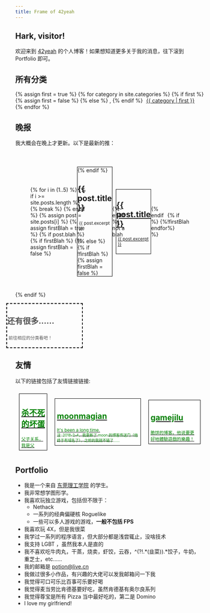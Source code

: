 ```yaml
---
title: Frame of 42yeah
---
```


## Hark, visitor!

欢迎来到 [42yeah](https://github.com/POTION4) 的个人博客！如果想知道更多关于我的消息，往下滚到 Portfolio 即可。

<div class="paperi floats stick">
  <h2>所有分类</h2>
  <div>
    {% assign first = true %}
    {% for category in site.categories %}
      {% if first %}
        {% assign first = false %}
      {% else %}
        <span class="gnome">,</span>
      {% endif %}
      <span style="padding-left: 5px; padding-right: 5px;">
        <a href="/category/{{ category | first }}">{{ category | first }}</a>
      </span>
    {% endfor %}
  </div>
</div>

## 晚报

我大概会在晚上才更新。以下是最新的推：

<div style="display: flex; justify-items: between; align-items: center; overflow-x: auto; padding: 2.5rem;">
  {% for i in (1..5) %}
    {% if i >= site.posts.length %}
      {% break %}
    {% endif %}
    {% assign post = site.posts[i] %}
    {% assign firstBlah = true %}
    {% if post.blah %}
      {% if firstBlah %}
        {% assign firstBlah = false %}
        <div style="padding: 0px px 0px 5px; margin-left: -1.5rem; border-color: black; border-style: solid; border-width: 1px; max-width: 200px;" class="card">
      {% endif %}
      <h2>{{ post.title }}</h2>
      <p style="padding: 0.25rem;">
        <small>{{ post.excerpt }}</small>
      </p>
    {% else %}
      {% if !firstBlah %}
        {% assign firstBlah = false %}
        </div>
      {% endif %}
      not a blah
      <a href="{{ post.url }}">
        <div style="padding: 0px px 0px 5px; margin-left: -1.5rem; border-color: black; border-style: solid; border-width: 1px; max-width: 200px;" class="card">
          <h2>{{ post.title }}</h2>
          <p style="padding: 0.25rem;">
            <small>{{ post.excerpt }}</small>
          </p>
        </div>
      </a>
    {% endif %}
  {% endfor %}

  {% if !firstBlah %}
    </div>
  {% endif %}
  <div style="padding: 0px px 0px 5px; margin-left: -1.5rem; border-color: black; border-style: dashed; border-width: 2px; max-width: 200px;" class="card">
    <h2 style="color: #555;">还有很多……</h2>
    <p style="padding: 0.25rem; color: #555;">
      <small>前往相应的分类看吧！</small>
    </p>
  </div>
</div>

## 友情

以下的链接包括了友情链接链接:

<div style="display: flex; justify-items: between; align-items: center; overflow-x: auto;">
  <a href="https://zzkdev.github.io">
    <div style="padding: 5px; margin: 10px; border-color: black; border-style: solid; border-width: 1px; color: green; background-color: white;">
      <h2>杀不死的坏蛋</h2>
      <small>父子关系，我是父</small>
    </div>
  </a>
  <a href="http://www.moonsekai.xyz">
    <div style="padding: 5px; margin: 10px; border-color: black; border-style: solid; border-width: 1px; color: green; background-color: white;">
      <h2>moonmagian</h2>
      <small>It's been a long time. <br /><sub>注: 2018-2-4，我更新了 moon 的博客传送门（他终于有域名了），之前的我就不链了……</sub></small>
    </div>
  </a>
  <a href="https://gamejilu.com">
    <div style="padding: 5px; margin: 10px; border-color: black; border-style: solid; border-width: 1px; color: green; background-color: white;">
      <h2>gamejilu</h2>
      <small>脆饼的博客。他说要更好地體驗遊戲的樂趣！</small>
    </div>
  </a>
</div>


## Portfolio

- 我是一个来自 [东莞理工学院](http://www.dgut.edu.cn/) 的学生。
- 我非常想学图形学。
- 我喜欢玩独立游戏，包括但不限于：
	- Nethack
	- 一系列的经典偏硬核 Roguelike
	- 一些可以多人游戏的游戏，**一般不包括 FPS**
- 我喜欢玩 4X，但是我很菜
- 我学过一系列的程序语言，但大部分都是浅尝辄止，没啥技术
- 我支持 LGBT ，虽然我本人是直的
- 我不喜欢吃牛肉丸，干蒸，烧卖，虾饺，云吞，^(?!.\*(韭菜)).\*饺子，牛奶，重芝士，etc……
- 我的邮箱是 [potion@live.cn](mailto:potion@live.cn)
- 我做过很多小作品，有兴趣的大佬可以发我邮箱问一下我
- 我觉得可口可乐比百事可乐要好喝
- 我觉得麦当劳比肯德基要好吃，虽然肯德基有奥尔良系列
- 我觉得尊宝是所有 Pizza 当中最好吃的，第二是 Domino
- I love my girlfriend!
